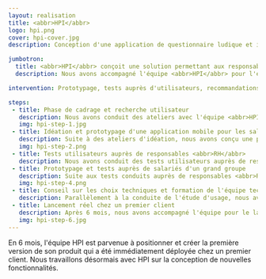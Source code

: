 ```yaml
---
layout: realisation
title: <abbr>HPI</abbr>
logo: hpi.png
cover: hpi-cover.jpg
description: Conception d'une application de questionnaire ludique et interactif pour effectuer un baromètre social auprès des salariés de grands groupes.

jumbotron:
  title: <abbr>HPI</abbr> conçoit une solution permettant aux responsables <abbr>RH</abbr> de grandes entreprises d'évaluer la satisfaction interne grâce à des questionnaires interactifs.
  description: Nous avons accompagné l'équipe <abbr>HPI</abbr> pour l'étude des besoins auprès d'utilisateurs, le maquettage d'interface, la conduite de tests, les recommandations de solutions techniques et du développement, des premières idées jusqu'au lancement de la plate-forme en production.

intervention: Prototypage, tests auprès d'utilisateurs, recommandations techniques

steps:
 - title: Phase de cadrage et recherche utilisateur
   description: Nous avons conduit des ateliers avec l'équipe <abbr>HPI</abbr> et mené des entretiens auprès d'équipes <abbr>RH</abbr> de grands groupes afin de clarifier l'offre de valeur apportée par <abbr>HPI</abbr> et de déterminer le positionnement de la première version.
   img: hpi-step-1.jpg
 - title: Idéation et prototypage d'une application mobile pour les salariés
   description: Suite à des ateliers d'idéation, nous avons conçu une première version de l'application mobile destinée aux employés.
   img: hpi-step-2.png
 - title: Tests utilisateurs auprès de responsables <abbr>RH</abbr>
   description: Nous avons conduit des tests utilisateurs auprès de responsables <abbr>RH</abbr> d'un groupe partenaire de <abbr>HPI</abbr>. Nous avons déterminé des évolutions à intégrer aux interfaces.
 - title: Prototypage et tests auprès de salariés d'un grand groupe
   description: Suite aux tests conduits auprès de responsables <abbr>RH</abbr>, nous avons affiné les fonctionnalités et l'ergonomie de l'application, puis conduit des tests d'adoption auprès de salariés d'un grand groupe partenaire de <abbr>HPI</abbr>. Ces tests nous ont permis d'identifier de nombreux points d'amélioration.
   img: hpi-step-4.png
 - title: Conseil sur les choix techniques et formation de l'équipe technique
   description: Parallèlement à la conduite de l'étude d'usage, nous avons conseillé l'équipe sur les technologies à employer et l'architecture à mettre en place. Nous avons contribué à sa mise en œuvre et à la formation de l'équipe technique sur des besoins spécifiques.
 - title: Lancement réel chez un premier client
   description: Après 6 mois, nous avons accompagné l'équipe pour le lancement d'une phase de test en situation réelle auprès d'un premier client. Nous avons étudié les retours utilisateurs afin d'affiner la solution suite à ce test.
   img: hpi-step-6.jpg
---
```


En 6 mois, l'équipe <abbr>HPI</abbr> est parvenue à positionner et créer la première version de son produit qui a été immédiatement déployée chez un premier client. Nous travaillons désormais avec <abbr>HPI</abbr> sur la conception de nouvelles fonctionnalités.